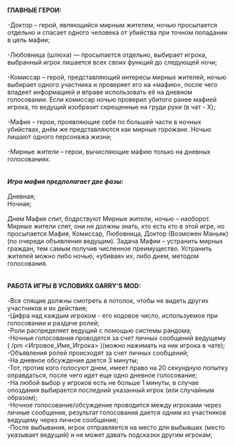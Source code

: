 **ГЛАВНЫЕ ГЕРОИ:**<br>
<br>
-Доктор – герой, являющийся мирным жителем, ночью просыпается отдельно и спасает одного человека от убийства при точном попадании в цель мафии;<br>
<br>
-Любовница (шлюха) — просыпается отдельно, выбирает игрока, выбранный игрок лишается всех своих функций до следующей ночи;<br>
<br>
-Комиссар – герой, представляющий интересы мирных жителей, ночью выбирает одного участника и проверяет его на «мафию», после чего владеет информацией и вправе использовать её на дневном голосовании. Если комиссар ночью проверил убитого ранее мафией игрока, то ведущий изобразит скрещенные на груди руки (в чат - X);<br>
<br>
-Мафия – герои, проявляющие себя по большей части в ночных убийствах, днём же представляются как мирные горожане. Ночью лишают одного персонажа жизни;<br>
<br>
-Мирные жители – герои, вычисляющие мафию только на дневных голосованиях.<br>
<br>
<br>
_**Игра мафия предполагает две фазы:**_<br>
<br>
Дневная;<br>
Ночная;<br>
<br>
Днем Мафия спит, бодрствуют Мирные жители, ночью – наоборот. Мирные жители спят, они не должны знать, кто есть кто в этой игре, но просыпается Мафия, Комиссар, Любовница, Доктор (Возможен Маньяк)(по очереди объявления ведущим). Задача Мафии – устранить мирных граждан, тем самым получив численное преимущество. Устранить жителей можно либо ночью, «убивая» их, либо днем, методом голосования.<br>
<br>
<br>
**РАБОТА ИГРЫ В УСЛОВИЯХ GARRY'S MOD:**<br>
<br>
-Все спящие должны смотреть в потолок, чтобы не видеть других участников и их действия;<br>
-Цифра над каждым игроком - его кодовое число, используемое при голосовании и раздаче ролей;<br>
-Роли распределяет ведущий с помощью системы рандома;<br>
-Ночные голосования проводятся за счет личных сообщений ведущему ( /pm <Игровое_Имя_Игрока> )(можно нажимать на ник игрока в чате);<br>
-Объявления ролей происходят за счет личных сообщений;<br>
-На дневное обсуждение дается 3 минуты;<br>
-Тот, против кого голосуют днем, имеет право на 20 секундную попытку оправдаться, после чего идет еще одно дневное голосование;<br>
-На любой выбор у игроков есть не больше 1 минуты, в случае опоздания выбирается последний указанный игрок (или случайным образом);<br>
-Ночное голосование/обсуждение проводится между игроками через личные сообщения, результат голосования дается одним из участников ведущему через личное сообщение;<br>
-После выбывания, игрок отправляется на место для выбывших (место указывает ведущий) и не может давать подсказки другим игрокам;<br>

